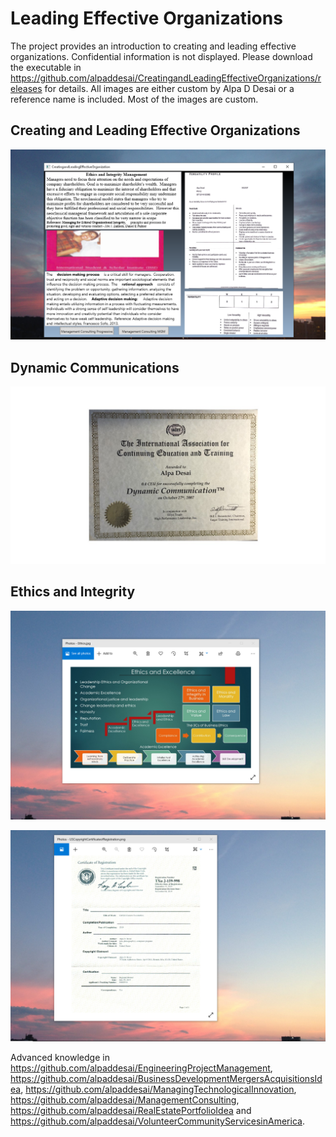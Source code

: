 #  Leading Effective Organizations

The project provides an introduction to creating and leading effective organizations. Confidential information is not displayed. Please download the executable in https://github.com/alpaddesai/CreatingandLeadingEffectiveOrganizations/releases for details. All images are either custom by Alpa D Desai or a reference name is included. Most of the images are custom. 

## Creating and Leading Effective Organizations
![image](Ethics.png)

## Dynamic Communications
![image](DynamicCommunicationsI.jpg)

## Ethics and Integrity
![image](EthicsandExcellence.png)

![image](USCopyrightCertificate.png)

Advanced knowledge in  https://github.com/alpaddesai/EngineeringProjectManagement,  https://github.com/alpaddesai/BusinessDevelopmentMergersAcquisitionsIdea, https://github.com/alpaddesai/ManagingTechnologicalInnovation, https://github.com/alpaddesai/ManagementConsulting, https://github.com/alpaddesai/RealEstatePortfolioIdea and https://github.com/alpaddesai/VolunteerCommunityServicesinAmerica.
